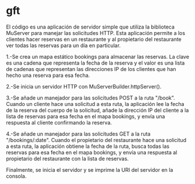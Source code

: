 # gft
El código es una aplicación de servidor simple que utiliza la biblioteca MuServer para manejar las solicitudes HTTP. Esta aplicación permite a los clientes hacer reservas en un restaurante y al propietario del restaurante ver todas las reservas para un día en particular.

1.-Se crea un mapa estático bookings para almacenar las reservas. La clave es una cadena que representa la fecha de la reserva y el valor es una lista de cadenas que representan las direcciones IP de los clientes que han hecho una reserva para esa fecha.

2.-Se inicia un servidor HTTP con MuServerBuilder.httpServer().

3.-Se añade un manejador para las solicitudes POST a la ruta "/book". Cuando un cliente hace una solicitud a esta ruta, la aplicación lee la fecha de la reserva del cuerpo de la solicitud, añade la dirección IP del cliente a la lista de reservas para esa fecha en el mapa bookings, y envía una respuesta al cliente confirmando la reserva.

4.-Se añade un manejador para las solicitudes GET a la ruta "/bookings/:date". Cuando el propietario del restaurante hace una solicitud a esta ruta, la aplicación obtiene la fecha de la ruta, busca todas las reservas para esa fecha en el mapa bookings, y envía una respuesta al propietario del restaurante con la lista de reservas.

Finalmente, se inicia el servidor y se imprime la URI del servidor en la consola.
